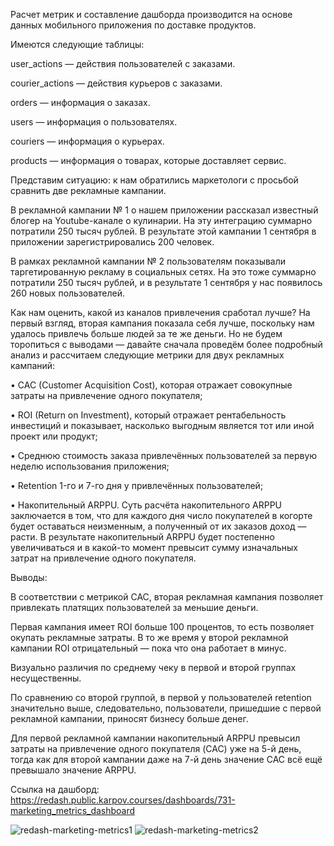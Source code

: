 Расчет метрик и составление дашборда производится на основе данных мобильного приложения по доставке продуктов.

Имеются следующие таблицы:

user_actions — действия пользователей с заказами.

courier_actions — действия курьеров с заказами.

orders — информация о заказах.

users — информация о пользователях.

couriers — информация о курьерах.

products — информация о товарах, которые доставляет сервис.

Представим ситуацию: к нам обратились маркетологи с просьбой сравнить две рекламные кампании.

В рекламной кампании № 1 о нашем приложении рассказал известный блогер на Youtube-канале о кулинарии. На эту интеграцию суммарно потратили 250 тысяч рублей. В результате этой кампании 1 сентября в приложении зарегистрировались 200 человек.

В рамках рекламной кампании № 2 пользователям показывали таргетированную рекламу в социальных сетях. На это тоже суммарно потратили 250 тысяч рублей, и в результате 1 сентября у нас появилось 260 новых пользователей.

Как нам оценить, какой из каналов привлечения сработал лучше? На первый взгляд, вторая кампания показала себя лучше, поскольку нам удалось привлечь больше людей за те же деньги. Но не будем торопиться с выводами — давайте сначала проведём более подробный анализ и рассчитаем следующие метрики для двух рекламных кампаний:

•	CAC (Customer Acquisition Cost), которая отражает совокупные затраты на привлечение одного покупателя;

•	ROI (Return on Investment), который отражает рентабельность инвестиций и показывает, насколько выгодным является тот или иной проект или продукт;

•	Среднюю стоимость заказа привлечённых пользователей за первую неделю использования приложения;

•	Retention 1-го и 7-го дня у привлечённых пользователей;

•	Накопительный ARPPU. Суть расчёта накопительного ARPPU заключается в том, что для каждого дня число покупателей в когорте будет оставаться неизменным, а полученный от их заказов доход — расти. В результате накопительный ARPPU будет постепенно увеличиваться и в какой-то момент превысит сумму изначальных затрат на привлечение одного покупателя.

Выводы:

В соответствии с метрикой САС, вторая рекламная кампания позволяет привлекать платящих пользователей за меньшие деньги.

Первая кампания имеет ROI больше 100 процентов, то есть позволяет окупать рекламные затраты. В то же время у второй рекламной кампании ROI отрицательный — пока что она работает в минус.

Визуально различия по среднему чеку в первой и второй группах несущественны.

По сравнению со второй группой, в первой у пользователей retention значительно выше, следовательно, пользователи, пришедшие с первой рекламной кампании, приносят бизнесу больше денег.

Для первой рекламной кампании накопительный ARPPU превысил затраты на привлечение одного покупателя (CAC) уже на 5-й день, тогда как для второй кампании даже на 7-й день значение CAC всё ещё превышало значение ARPPU.

Ссылка на дашборд:
https://redash.public.karpov.courses/dashboards/731-marketing_metrics_dashboard

![redash-marketing-metrics1](https://user-images.githubusercontent.com/128723843/227882640-6488efc0-f746-4c6d-873b-c6109ec615d9.png)
![redash-marketing-metrics2](https://user-images.githubusercontent.com/128723843/227882681-cc980ed8-eb38-455f-97bd-a6688eeb6cfc.png)


